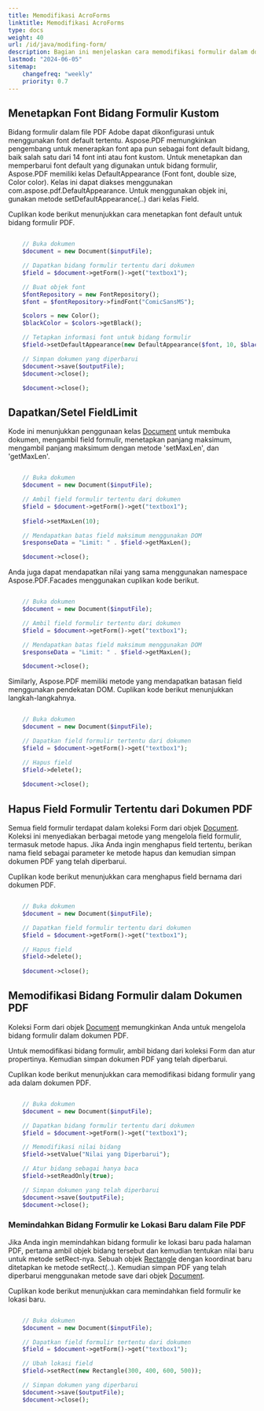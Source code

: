 ```yaml
---
title: Memodifikasi AcroForms
linktitle: Memodifikasi AcroForms
type: docs
weight: 40
url: /id/java/modifing-form/
description: Bagian ini menjelaskan cara memodifikasi formulir dalam dokumen PDF Anda dengan Aspose.PDF untuk PHP via Java.
lastmod: "2024-06-05"
sitemap:
    changefreq: "weekly"
    priority: 0.7
---
```


## Menetapkan Font Bidang Formulir Kustom

Bidang formulir dalam file PDF Adobe dapat dikonfigurasi untuk menggunakan font default tertentu. Aspose.PDF memungkinkan pengembang untuk menerapkan font apa pun sebagai font default bidang, baik salah satu dari 14 font inti atau font kustom. Untuk menetapkan dan memperbarui font default yang digunakan untuk bidang formulir, Aspose.PDF memiliki kelas DefaultAppearance (Font font, double size, Color color). Kelas ini dapat diakses menggunakan com.aspose.pdf.DefaultAppearance. Untuk menggunakan objek ini, gunakan metode setDefaultAppearance(..) dari kelas Field.

Cuplikan kode berikut menunjukkan cara menetapkan font default untuk bidang formulir PDF.

```php

    // Buka dokumen
    $document = new Document($inputFile);

    // Dapatkan bidang formulir tertentu dari dokumen
    $field = $document->getForm()->get("textbox1");

    // Buat objek font
    $fontRepository = new FontRepository();
    $font = $fontRepository->findFont("ComicSansMS");

    $colors = new Color();
    $blackColor = $colors->getBlack();

    // Tetapkan informasi font untuk bidang formulir
    $field->setDefaultAppearance(new DefaultAppearance($font, 10, $blackColor));

    // Simpan dokumen yang diperbarui
    $document->save($outputFile);
    $document->close();        

    $document->close();
```


## Dapatkan/Setel FieldLimit

Kode ini menunjukkan penggunaan kelas [Document](https://reference.aspose.com/pdf/java/com.aspose.pdf/Document) untuk membuka dokumen, mengambil field formulir, menetapkan panjang maksimum, mengambil panjang maksimum dengan metode 'setMaxLen', dan 'getMaxLen'.

```php

    // Buka dokumen
    $document = new Document($inputFile);

    // Ambil field formulir tertentu dari dokumen
    $field = $document->getForm()->get("textbox1");
    
    $field->setMaxLen(10);

    // Mendapatkan batas field maksimum menggunakan DOM
    $responseData = "Limit: " . $field->getMaxLen();          

    $document->close();
```

Anda juga dapat mendapatkan nilai yang sama menggunakan namespace Aspose.PDF.Facades menggunakan cuplikan kode berikut.

```php

    // Buka dokumen
    $document = new Document($inputFile);

    // Ambil field formulir tertentu dari dokumen
    $field = $document->getForm()->get("textbox1");

    // Mendapatkan batas field maksimum menggunakan DOM
    $responseData = "Limit: " . $field->getMaxLen();          

    $document->close();
```


Similarly, Aspose.PDF memiliki metode yang mendapatkan batasan field menggunakan pendekatan DOM. Cuplikan kode berikut menunjukkan langkah-langkahnya.

```php

    // Buka dokumen
    $document = new Document($inputFile);

    // Dapatkan field formulir tertentu dari dokumen
    $field = $document->getForm()->get("textbox1");

    // Hapus field
    $field->delete();
    
    $document->close();
```
## Hapus Field Formulir Tertentu dari Dokumen PDF

Semua field formulir terdapat dalam koleksi Form dari objek [Document](https://reference.aspose.com/pdf/java/com.aspose.pdf/Document). Koleksi ini menyediakan berbagai metode yang mengelola field formulir, termasuk metode hapus. Jika Anda ingin menghapus field tertentu, berikan nama field sebagai parameter ke metode hapus dan kemudian simpan dokumen PDF yang telah diperbarui.

Cuplikan kode berikut menunjukkan cara menghapus field bernama dari dokumen PDF.

```php

    // Buka dokumen
    $document = new Document($inputFile);

    // Dapatkan field formulir tertentu dari dokumen
    $field = $document->getForm()->get("textbox1");

    // Hapus field
    $field->delete();
    
    $document->close();
```


## Memodifikasi Bidang Formulir dalam Dokumen PDF

Koleksi Form dari objek [Document](https://reference.aspose.com/pdf/java/com.aspose.pdf/Document) memungkinkan Anda untuk mengelola bidang formulir dalam dokumen PDF.

Untuk memodifikasi bidang formulir, ambil bidang dari koleksi Form dan atur propertinya. Kemudian simpan dokumen PDF yang telah diperbarui.

Cuplikan kode berikut menunjukkan cara memodifikasi bidang formulir yang ada dalam dokumen PDF.

```php

    // Buka dokumen
    $document = new Document($inputFile);

    // Dapatkan bidang formulir tertentu dari dokumen
    $field = $document->getForm()->get("textbox1");

    // Memodifikasi nilai bidang
    $field->setValue("Nilai yang Diperbarui");

    // Atur bidang sebagai hanya baca
    $field->setReadOnly(true);

    // Simpan dokumen yang telah diperbarui
    $document->save($outputFile);        
    $document->close();
```

### Memindahkan Bidang Formulir ke Lokasi Baru dalam File PDF

Jika Anda ingin memindahkan bidang formulir ke lokasi baru pada halaman PDF, pertama ambil objek bidang tersebut dan kemudian tentukan nilai baru untuk metode setRect-nya.
 Sebuah objek [Rectangle](https://reference.aspose.com/pdf/java/com.aspose.pdf/Rectangle) dengan koordinat baru ditetapkan ke metode setRect(..). Kemudian simpan PDF yang telah diperbarui menggunakan metode save dari objek [Document](https://reference.aspose.com/pdf/java/com.aspose.pdf/Document).

Cuplikan kode berikut menunjukkan cara memindahkan field formulir ke lokasi baru.

```php

    // Buka dokumen
    $document = new Document($inputFile);

    // Dapatkan field formulir tertentu dari dokumen
    $field = $document->getForm()->get("textbox1");

    // Ubah lokasi field
    $field->setRect(new Rectangle(300, 400, 600, 500));

    // Simpan dokumen yang diperbarui
    $document->save($outputFile);        
    $document->close();
```